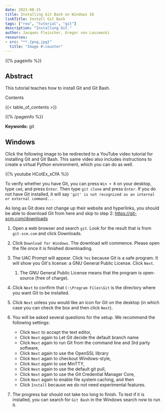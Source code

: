```yaml
---
date: 2021-08-15
title: Installing Git Bash on Windows 10
linkTitle: Install Git Bash
tags: ["reu", "tutorial", "git"]
description: "Installung Git."
author: Jacques Fleischer, Gregor von Laszewski
resources:
- src: "**.{png,jpg}"
  title: "Image #:counter"
---
```



{{% pageinfo %}}

## Abstract

This tutorial teaches how to install Git and Git Bash.

Contents

{{< table_of_contents >}}

{{% /pageinfo %}}

**Keywords:** git


## Windows

Click the following image to be redirected to a YouTube video tutorial for installing Git and Git Bash. This same video also includes instructions to create a virtual Python environment, which you can do as well.

{{% youtube HCotEx_xCfA %}}

To verify whether you have Git, you can press `Win + R` on your desktop, type `cmd`, and press `Enter`. Then type `git clone` and press `Enter`. If you do not have Git installed, it will say `'git' is not recognized as an internal or external command...`

As long as Git does not change up their website and hyperlinks, you should be able to download Git from here and skip to step 2: <https://git-scm.com/downloads>

1. Open a web browser and search `git`. Look for the result that is from `git-scm.com` and click Downloads.

2. Click `Download for Windows`. The download will commence. Please open the file once it is finished downloading.

3. The UAC Prompt will appear. Click `Yes` because Git is a safe program. It will show you Git's license: a GNU General Public License. Click `Next`.
   1. The GNU General Public License means that the program is open-source (free of charge).
  
4. Click `Next` to confirm that `C:\Program Files\Git` is the directory where you want Git to be installed.

5. Click `Next` unless you would like an icon for Git on the desktop (in which case you can check the box and then click `Next`).

6. You will be asked several questions for the setup. We recommend the following settings:

   * Click `Next` to accept the text editor, 
   * Click `Next` again to Let Git decide the default branch name
   * Click `Next` again to run Git from the command line and 3rd party software, 
   * Click `Next` again to use the OpenSSL library
   * Click `Next` again to checkout Windows-style, 
   * Click `Next` again to use MinTTY, 
   * Click `Next` again to use the default git pull, 
   * Click `Next` again to use the Git Credential Manager Core,
   * Click `Next` again to enable file system caching, and then
   * Click `Install` because we do not need experimental features.

7. The progress bar should not take too long to finish. To test if it is installed, you can search for `Git Bash` in the Windows search now to run it.


  
